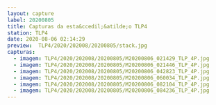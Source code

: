 ```yaml
---
layout: capture
label: 20200805
title: Capturas da esta&ccedil;&atilde;o TLP4
station: TLP4
date: 2020-08-06 02:14:29
preview:  TLP4/2020/202008/20200805/stack.jpg
capturas:
  - imagem: TLP4/2020/202008/20200805/M20200806_021429_TLP_4P.jpg
  - imagem: TLP4/2020/202008/20200805/M20200806_021446_TLP_4P.jpg
  - imagem: TLP4/2020/202008/20200805/M20200806_042823_TLP_4P.jpg
  - imagem: TLP4/2020/202008/20200805/M20200806_060034_TLP_4P.jpg
  - imagem: TLP4/2020/202008/20200805/M20200806_082104_TLP_4P.jpg
  - imagem: TLP4/2020/202008/20200805/M20200806_084236_TLP_4P.jpg
---
```


